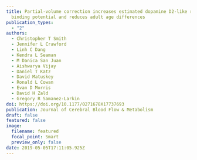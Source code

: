 ```yaml
---
title: Partial-volume correction increases estimated dopamine D2-like receptor
  binding potential and reduces adult age differences
publication_types:
  - "2"
authors:
  - Christopher T Smith
  - Jennifer L Crawford
  - Linh C Dang
  - Kendra L Seaman
  - M Danica San Juan
  - Aishwarya Vijay
  - Daniel T Katz
  - David Matuskey
  - Ronald L Cowan
  - Evan D Morris
  - David H Zald
  - Gregory R Samanez-Larkin
doi: https://doi.org/10.1177/0271678X17737693
publication: Journal of Cerebral Blood Flow & Metabolism
draft: false
featured: false
image:
  filename: featured
  focal_point: Smart
  preview_only: false
date: 2019-05-05T17:11:05.925Z
---
```

